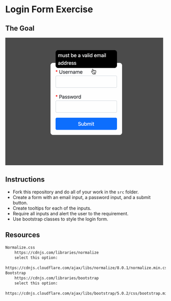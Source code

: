 # Login Form Exercise

## The Goal
![A demo of the finished exercise](./assets/img/login_form_demo.gif "The finished form")

## Instructions

* Fork this repository and do all of your work in the ```src``` folder.
* Create a form with an email input, a password input, and a submit button.
* Create tooltips for each of the inputs.
* Require all inputs and alert the user to the requirement.
* Use bootstrap classes to style the login form.


## Resources

    Normalize.css
        https://cdnjs.com/libraries/normalize
        select this option:
            https://cdnjs.cloudflare.com/ajax/libs/normalize/8.0.1/normalize.min.css
    Bootstrap
        https://cdnjs.com/libraries/bootstrap
        select this option:
            https://cdnjs.cloudflare.com/ajax/libs/bootstrap/5.0.2/css/bootstrap.min.css


